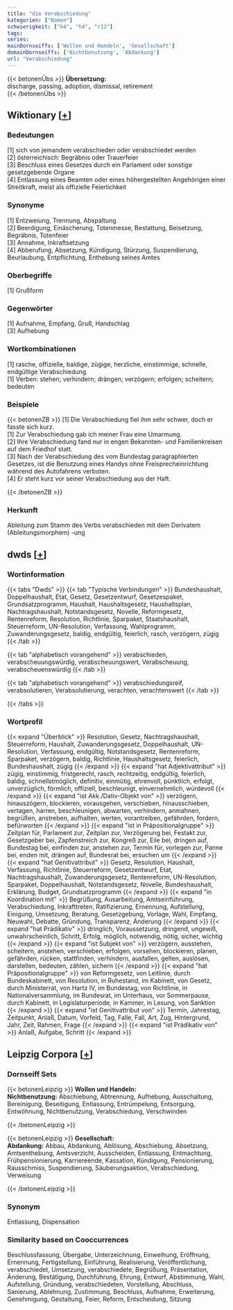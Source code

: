 ```yaml
---
title: "die Verabschiedung"
kategorien: ["Nomen"]
schwierigkeit: ["k4", "h4", "r12"]
tags:
series:
mainDornseiffs: ['Wollen und Handeln', 'Gesellschaft']
domainDornseiffs: ['Nichtbenutzung', 'Abdankung']
url: "Verabschiedung"
---
```


{{< betonenÜbs >}}
**Übersetzung:**  
discharge, passing, adoption, dismissal, retirement  
{{< /betonenÜbs >}}

## Wiktionary [[+](https://de.wiktionary.org/wiki/Verabschiedung)]

### Bedeutungen
[1] sich von jemandem verabschieden oder verabschiedet werden  
[2] österreichisch: Begräbnis oder Trauerfeier  
[3] Beschluss eines Gesetzes durch ein Parlament oder sonstige gesetzgebende Organe  
[4] Entlassung eines Beamten oder eines höhergestellten Angehörigen einer Streitkraft, meist als offizielle Feierlichkeit  

### Synonyme
[1] Entzweiung, Trennung, Abspaltung  
[2] Beerdigung, Einäscherung, Totenmesse, Bestattung, Beisetzung, Begräbnis, Totenfeier  
[3] Annahme, Inkraftsetzung  
[4] Abberufung, Absetzung, Kündigung, Stürzung, Suspendierung, Beurlaubung, Entpflichtung, Enthebung seines Amtes  

### Oberbegriffe
[1] Grußform  

### Gegenwörter
[1] Aufnahme, Empfang, Gruß, Handschlag  
[3] Aufhebung  

### Wortkombinationen
[1] rasche, offizielle, baldige, zügige, herzliche, einstimmige, schnelle, endgültige Verabschiedung  
[1] Verben: stehen; verhindern; drängen; verzögern; erfolgen; scheitern; bedeuten  

### Beispiele
{{< betonenZB >}}
[1] Die Verabschiedung fiel ihm sehr schwer, doch er fasste sich kurz.  
[1] Zur Verabschiedung gab ich meiner Frau eine Umarmung.  
[2] Ihre Verabschiedung fand nur in engen Bekannten- und Familienkreisen auf dem Friedhof statt.  
[3] Nach der Verabschiedung des vom Bundestag paragraphierten Gesetzes, ist die Benutzung eines Handys ohne Freisprecheinrichtung während des Autofahrens verboten.  
[4] Er steht kurz vor seiner Verabschiedung aus der Haft.  

{{< /betonenZB >}}
### Herkunft
Ableitung zum Stamm des Verbs verabschieden mit dem Derivatem (Ableitungsmorphem) -ung  



## dwds [[+](https://www.dwds.de/wb/Verabschiedung)]

### Wortinformation
{{< tabs "Dwds" >}}
{{< tab "Typische Verbindungen" >}}
Bundeshaushalt, Doppelhaushalt, Etat, Gesetz, Gesetzentwurf, Gesetzespaket, Grundsatzprogramm, Haushalt, Haushaltsgesetz, Haushaltsplan, Nachtragshaushalt, Notstandsgesetz, Novelle, Reformgesetz, Rentenreform, Resolution, Richtlinie, Sparpaket, Staatshaushalt, Steuerreform, UN-Resolution, Verfassung, Wahlprogramm, Zuwanderungsgesetz, baldig, endgültig, feierlich, rasch, verzögern, zügig
{{< /tab >}}

{{< tab "alphabetisch vorangehend" >}}
verabschieden, verabscheuungswürdig, verabscheuungswert, Verabscheuung, verabscheuenswürdig
{{< /tab >}}

{{< tab "alphabetisch vorangehend" >}}
verabschiedungsreif, verabsolutieren, Verabsolutierung, verachten, verachtenswert
{{< /tab >}}

{{< /tabs >}}

### Wortprofil
{{< expand "Überblick" >}} Resolution, Gesetz, Nachtragshaushalt, Steuerreform, Haushalt, Zuwanderungsgesetz, Doppelhaushalt, UN-Resolution, Verfassung, endgültig, Notstandsgesetz, Rentenreform, Sparpaket, verzögern, baldig, Richtlinie, Haushaltsgesetz, feierlich, Bundeshaushalt, zügig {{< /expand >}}
{{< expand "hat Adjektivattribut" >}} zügig, einstimmig, fristgerecht, rasch, rechtzeitig, endgültig, feierlich, baldig, schnellstmöglich, definitiv, einmütig, ehrenvoll, pünktlich, erfolgt, unverzüglich, förmlich, offiziell, beschleunigt, einvernehmlich, würdevoll {{< /expand >}}
{{< expand "ist Akk./Dativ-Objekt von" >}} verzögern, hinauszögern, blockieren, vorausgehen, verschieben, hinausschieben, vertagen, harren, beschleunigen, abwarten, verhindern, anmahnen, begrüßen, anstreben, aufhalten, werten, vorantreiben, gefährden, fordern, befürworten {{< /expand >}}
{{< expand "ist in Präpositionalgruppe" >}} Zeitplan für, Parlament zur, Zeitplan zur, Verzögerung bei, Festakt zur, Gesetzgeber bei, Zapfenstreich zur, Kongreß zur, Eile bei, dringen auf, Bundestag bei, einfinden zur, anstehen zur, Termin für, vorlegen zur, Panne bei, enden mit, drängen auf, Bundesrat bei, ersuchen um {{< /expand >}}
{{< expand "hat Genitivattribut" >}} Gesetz, Resolution, Haushalt, Verfassung, Richtlinie, Steuerreform, Gesetzentwurf, Etat, Nachtragshaushalt, Zuwanderungsgesetz, Rentenreform, UN-Resolution, Sparpaket, Doppelhaushalt, Notstandsgesetz, Novelle, Bundeshaushalt, Erklärung, Budget, Grundsatzprogramm {{< /expand >}}
{{< expand "in Koordination mit" >}} Begrüßung, Ausarbeitung, Amtseinführung, Verabschiedung, Inkrafttreten, Ratifizierung, Ernennung, Aufstellung, Einigung, Umsetzung, Beratung, Gesetzgebung, Vorlage, Wahl, Empfang, Neuwahl, Debatte, Gründung, Transparenz, Änderung {{< /expand >}}
{{< expand "hat Prädikativ" >}} dringlich, Voraussetzung, dringend, ungewiß, unwahrscheinlich, Schritt, Erfolg, möglich, notwendig, nötig, sicher, wichtig {{< /expand >}}
{{< expand "ist Subjekt von" >}} verzögern, ausstehen, scheitern, anstehen, verschieben, erfolgen, vorsehen, blockieren, planen, gefährden, rücken, stattfinden, verhindern, ausfallen, gelten, auslösen, darstellen, bedeuten, zählen, sichern {{< /expand >}}
{{< expand "hat Präpositionalgruppe" >}} von Reformgesetz, von Leitlinie, durch Bundeskabinett, von Resolution, in Ruhestand, im Kabinett, von Gesetz, durch Ministerrat, von Hartz IV, im Bundestag, von Richtlinie, in Nationalversammlung, im Bundesrat, im Unterhaus, vor Sommerpause, durch Kabinett, in Legislaturperiode, in Kammer, in Lesung, von Sanktion {{< /expand >}}
{{< expand "ist Genitivattribut von" >}} Termin, Jahrestag, Zeitpunkt, Anlaß, Datum, Vorfeld, Tag, Falle, Fall, Art, Zug, Hintergrund, Jahr, Zeit, Rahmen, Frage {{< /expand >}}
{{< expand "ist Prädikativ von" >}} Anlaß, Aufgabe, Schritt {{< /expand >}}

## Leipzig Corpora [[+](https://corpora.uni-leipzig.de/en/res?word=Verabschiedung&corpusId=deu_newscrawl-public_2018)]

### Dornseiff Sets
{{< betonenLeipzig >}}
**Wollen und Handeln:**  
**Nichtbenutzung:** Abschiebung, Abtrennung, Aufhebung, Ausschaltung, Bereinigung, Beseitigung, Entlassung, Entrümpelung, Entsorgung, Entwöhnung, Nichtbenutzung, Verabschiedung, Verschwinden  

{{< /betonenLeipzig >}}


{{< betonenLeipzig >}}
**Gesellschaft:**  
**Abdankung:** Abbau, Abdankung, Ablösung, Abschiebung, Absetzung, Amtsenthebung, Amtsverzicht, Ausscheiden, Entlassung, Entmachtung, Frühpensionierung, Karriereende, Kassation, Kündigung, Pensionierung, Rausschmiss, Suspendierung, Säuberungsaktion, Verabschiedung, Verweisung  

{{< /betonenLeipzig >}}

### Synonym
Entlassung, Dispensation


### Similarity based on Cooccurrences
Beschlussfassung, Übergabe, Unterzeichnung, Einweihung, Eröffnung, Ernennung, Fertigstellung, Einführung, Realisierung, Veröffentlichung, verabschiedet, Umsetzung, verabschiedete, Begrüßung, Präsentation, Änderung, Bestätigung, Durchführung, Ehrung, Entwurf, Abstimmung, Wahl, Aufstellung, Gründung, verabschiedeten, Vorstellung, Abschluss, Sanierung, Ablehnung, Zustimmung, Beschluss, Aufnahme, Erweiterung, Genehmigung, Gestaltung, Feier, Reform, Entscheidung, Sitzung

